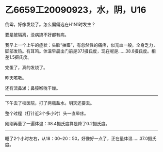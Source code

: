 # 乙6659工20090923，水，阴，U16

倒霉，好像发烧了。怎么偏偏选在H1N1时发生？

要是被隔离，没病搞不好都有病。

我早上一个上午的症状：头脑“抽畜”，有忽然性的痛疼，似充血一般。全身乏力，脚部发热。有耳鸣。体温早晨出门前是37.1摄氏度，现在呢是……38.6摄氏度。相差1.5摄氏度。

完蛋了，真的发烧了。

昨天咳嗽。

还有流鼻涕；鼻腔喉咙干燥。

----

下午去了校医院，打了两瓶盐水。明天还要去。

整个过程（打针近3个多小时）头一直晕疼。

刚刚再量了一遍体温：38.4摄氏度算是降了0.2摄氏度。

----

睡了2个小时左右，从18：00~20：50，好像好一点了，正在量体温……37.0摄氏度。
